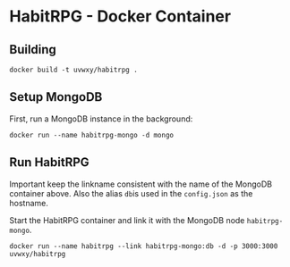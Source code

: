 # HabitRPG - Docker Container

## Building

```
docker build -t uvwxy/habitrpg .
```

## Setup MongoDB

First, run a MongoDB instance in the background:

```
docker run --name habitrpg-mongo -d mongo
```

## Run HabitRPG

Important keep the linkname consistent with the name of the MongoDB container above. Also the alias `db`is used in the `config.json` as the hostname.

Start the HabitRPG container and link it with the MongoDB node `habitrpg-mongo`.

```
docker run --name habitrpg --link habitrpg-mongo:db -d -p 3000:3000 uvwxy/habitrpg
```

